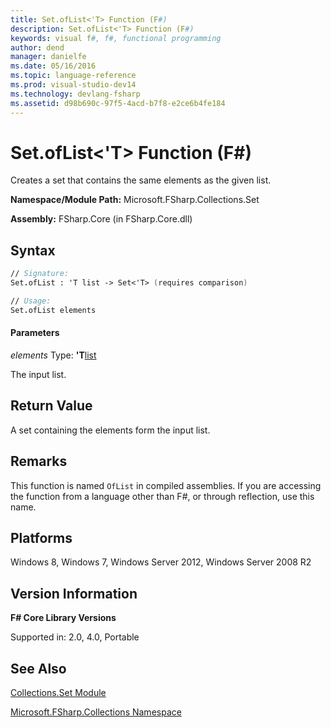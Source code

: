 ```yaml
---
title: Set.ofList<'T> Function (F#)
description: Set.ofList<'T> Function (F#)
keywords: visual f#, f#, functional programming
author: dend
manager: danielfe
ms.date: 05/16/2016
ms.topic: language-reference
ms.prod: visual-studio-dev14
ms.technology: devlang-fsharp
ms.assetid: d98b690c-97f5-4acd-b7f8-e2ce6b4fe184 
---
```


# Set.ofList<'T> Function (F#)

Creates a set that contains the same elements as the given list.

**Namespace/Module Path:** Microsoft.FSharp.Collections.Set

**Assembly:** FSharp.Core (in FSharp.Core.dll)


## Syntax

```fsharp
// Signature:
Set.ofList : 'T list -> Set<'T> (requires comparison)

// Usage:
Set.ofList elements
```

#### Parameters
*elements*
Type: **'T**[list](https://msdn.microsoft.com/library/c627b668-477b-4409-91ed-06d7f1b3e4a7)


The input list.

## Return Value

A set containing the elements form the input list.

## Remarks
This function is named `OfList` in compiled assemblies. If you are accessing the function from a language other than F#, or through reflection, use this name.

## Platforms
Windows 8, Windows 7, Windows Server 2012, Windows Server 2008 R2


## Version Information
**F# Core Library Versions**

Supported in: 2.0, 4.0, Portable

## See Also
[Collections.Set Module](Collections.Set-Module-%5BFSharp%5D.md)

[Microsoft.FSharp.Collections Namespace](Microsoft.FSharp.Collections-Namespace.md)